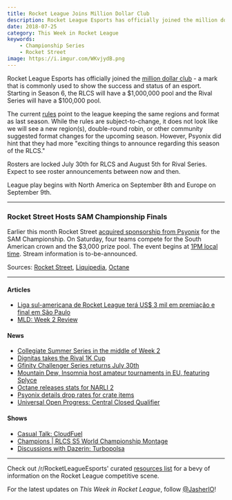 ```yaml
---
title: Rocket League Joins Million Dollar Club
description: Rocket League Esports has officially joined the million dollar club - a mark that is commonly used to show the success and status of an esport.
date: 2018-07-25
category: This Week in Rocket League
keywords:
    - Championship Series
    - Rocket Street
image: https://i.imgur.com/WKvjydB.png
---
```


Rocket League Esports has officially joined the [million dollar club](https://www.rocketleagueesports.com/news/introducing-rlcs-season-6/) - a mark that is commonly used to show the success and status of an esport. Starting in Season 6, the RLCS will have a $1,000,000 pool and the Rival Series will have a $100,000 pool.

The current [rules](https://www.rocketleagueesports.com/rules/) point to the league keeping the same regions and format as last season. While the rules are subject-to-change, it does not look like we will see a new region(s), double-round robin, or other community suggested format changes for the upcoming season. However, Psyonix did hint that they had more "exciting things to announce regarding this season of the RLCS."

Rosters are locked July 30th for RLCS and August 5th for Rival Series. Expect to see roster announcements between now and then.

League play begins with North America on September 8th and Europe on September 9th.

---

### Rocket Street Hosts SAM Championship Finals

Earlier this month Rocket Street [acquired sponsorship from Psyonix](https://twitter.com/RocketStreet/status/1015722718107521027) for the SAM Championship. On Saturday, four teams compete for the South American crown and the \$3,000 prize pool. The event begins at [1PM local time](https://www.worldtimebuddy.com/?pl=1&lid=3448439,2643743,5128581&h=3448439). Stream information is to-be-announced.

Sources: [Rocket Street](https://www.rocketstreet.gg/), [Liquipedia](https://liquipedia.net/rocketleague/SAM_Championship/Season_1), [Octane](https://octane.gg/event/sam-championship-season-one-finals)

---

#### Articles

-   [Liga sul-americana de Rocket League terá US\$ 3 mil em premiação e final em São Paulo](http://www.espn.com.br/esports/artigo/_/id/4559904/liga-sul-americana-de-rocket-league-tera-us-3-mil-em-premiacao-e-final-em-sao-paulo)
-   [MLD: Week 2 Review](https://www.mldoubles.com/single-post/2018/07/23/Season-7-Week-2-Review)

#### News

-   [Collegiate Summer Series in the middle of Week 2](https://twitter.com/CollegeCarball/status/1016928985115025408)
-   [Dignitas takes the Rival 1K Cup](https://www.reddit.com/r/RocketLeagueEsports/comments/90ows3/rival_eu_1k_cup_july_21st_22nd_discussion/)
-   [Gfinity Challenger Series returns July 30th](https://twitter.com/Gfinity/status/1022091682270138369)
-   [Mountain Dew, Insomnia host amateur tournaments in EU, featuring Splyce](http://www.esports-news.co.uk/2018/07/24/mountain-dew-esports-truck-insomnia/)
-   [Octane releases stats for NARLI 2](https://www.reddit.com/r/RocketLeagueEsports/comments/91jjn5/octane_northern_arena_invitational_2_stats/)
-   [Psyonix details drop rates for crate items](https://www.rocketleague.com/news/drop-rates-in-rocket-league-crates/)
-   [Universal Open Progress: Central Closed Qualifier](https://universalopen.gg/phases/central-closed-qualifier/)

#### Shows

-   [Casual Talk: CloudFuel](https://www.youtube.com/watch?v=7cVUlbzVrbw)
-   [Champions | RLCS S5 World Championship Montage](https://www.youtube.com/watch?v=WS2ny_3F-z4)
-   [Discussions with Dazerin: Turbopolsa](https://www.youtube.com/watch?v=kY9Jr-KI3KQ)

---

Check out /r/RocketLeagueEsports' curated [resources list](https://www.reddit.com/r/RocketLeagueEsports/wiki/links) for a bevy of information on the Rocket League competitive scene.

For the latest updates on _This Week in Rocket League_, follow [@JasherIO](https://twitter.com/JasherIO)!
